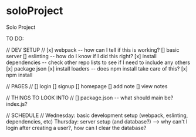 # soloProject
Solo Project

TO DO: 

// DEV SETUP //
[x] webpack -- how can I tell if this is working?
[] basic server
[] eslinting -- how do I know if I did this right?
[x] install dependencies -- check other repo lists to see if I need to include any others
[x] package json
[x] install loaders -- does npm install <module> take care of this?
[x] npm install

// PAGES //
[] login
[] signup
[] homepage
[] add note
[] view notes

// THINGS TO LOOK INTO //
[] package.json -- what should main be? index.js?


// SCHEDULE //
Wednesday: basic development setup (webpack, eslinting, dependencies, etc)
Thursday: server setup (and database?) --> why can't I login after creating a user?, how can I clear the database?